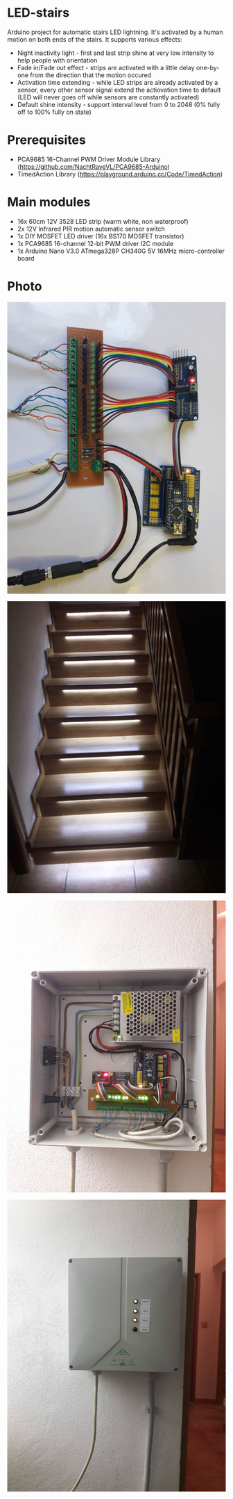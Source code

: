 # LED-stairs
Arduino project for automatic stairs LED lightning. It's activated by a human motion on both ends of the stairs. It supports various effects:
* Night inactivity light - first and last strip shine at very low intensity to help people with orientation
* Fade in/Fade out effect - strips are activated with a little delay one-by-one from the direction that the motion occured
* Activation time extending - while LED strips are already activated by a sensor, every other sensor signal extend the actiovation time to default (LED will never goes off while sensors are constantly activated)
* Default shine intensity - support interval level from 0 to 2048 (0% fully off to 100% fully on state)

# Prerequisites
* PCA9685 16-Channel PWM Driver Module Library (https://github.com/NachtRaveVL/PCA9685-Arduino)
* TimedAction Library (https://playground.arduino.cc/Code/TimedAction)

# Main modules
* 16x 60cm 12V 3528 LED strip (warm white, non waterproof)
* 2x 12V Infrared PIR motion automatic sensor switch
* 1x DIY MOSFET LED driver (16x BS170 MOSFET transistor)
* 1x PCA9685 16-channel 12-bit PWM driver I2C module
* 1x Arduino Nano V3.0 ATmega328P CH340G 5V 16MHz micro-controller board

# Photo
![Main modules together](https://github.com/dukeczech/LED-stairs/blob/master/20171013_171300.jpg)

![LED stairs](https://github.com/dukeczech/LED-stairs/blob/master/20171013_171417.jpg)

![Indoor box opened](https://github.com/dukeczech/LED-stairs/blob/master/24650949_10204163787930488_1215584388_o.jpg)

![Indoor box closed](https://github.com/dukeczech/LED-stairs/blob/master/24819211_10204163787890487_510508127_o.jpg)
